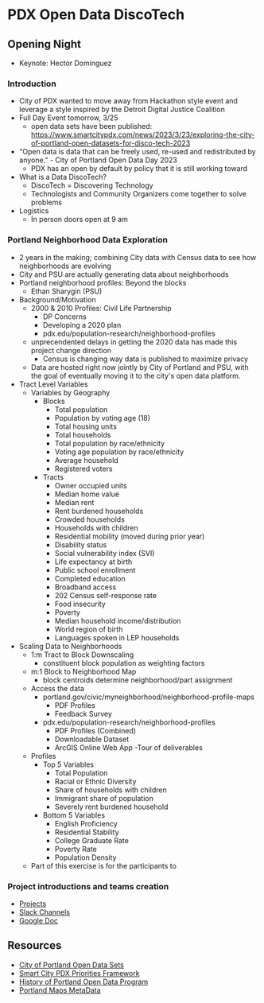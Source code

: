 # PDX Open Data DiscoTech

## Opening Night
- Keynote: Hector Dominguez

### Introduction
- City of PDX wanted to move away from Hackathon style event and leverage a style inspired by the Detroit Digital Justice Coalition
- Full Day Event tomorrow, 3/25
    - open data sets have been published: https://www.smartcitypdx.com/news/2023/3/23/exploring-the-city-of-portland-open-datasets-for-disco-tech-2023
- "Open data is data that can be freely used, re-used and redistributed by anyone." - City of Portland Open Data Day 2023
    - PDX has an open by default by policy that it is still working toward
- What is a Data DiscoTech?
    - DiscoTech = Discovering Technology
    - Technologists and Community Organizers come together to solve problems
- Logistics
    - In person doors open at 9 am


### Portland Neighborhood Data Exploration
- 2 years in the making; combining City data with Census data to see how neighborhoods are evolving
- City and PSU are actually generating data about neighborhoods
- Portland neighborhood profiles: Beyond the blocks
    - Ethan Sharygin (PSU)
- Background/Motivation
    - 2000 & 2010 Profiles: Civil Life Partnership
        - DP Concerns
        - Developing a 2020 plan
        - pdx.edu/population-research/neighborhood-profiles
    - unprecendented delays in getting the 2020 data has made this project change direction
        - Census is changing way data is published to maximize privacy
    - Data are hosted right now jointly by City of Portland and PSU, with the goal of eventually moving it to the city's open data platform.
- Tract Level Variables
    - Variables by Geography
        - Blocks
            - Total population
            - Population by voting age (18)
            - Total housing units
            - Total households
            - Total population by race/ethnicity
            - Voting age population by race/ethnicity
            - Average household
            - Registered voters
        - Tracts
            - Owner occupied units
            - Median home value
            - Median rent
            - Rent burdened households
            - Crowded households
            - Households with children
            - Residential mobility (moved during prior year)
            - Disability status
            - Social vulnerability index (SVI)
            - Life expectancy at birth
            - Public school enrollment
            - Completed education
            - Broadband access
            - 202 Census self-response rate
            - Food insecurity
            - Poverty
            - Median household income/distribution
            - World region of birth
            - Languages spoken in LEP households
- Scaling Data to Neighborhoods
    - 1:m Tract to Block Downscaling
        - constituent block population as weighting factors
    - m:1 Block to Neighborhood Map
        - block centroids determine neighborhood/part assignment
    - Access the data
        - portland.gov/civic/myneighborhood/neighborhood-profile-maps
            - PDF Profiles
            - Feedback Survey
        - pdx.edu/population-research/neighborhood-profiles
            - PDF Profiles (Combined)
            - Downloadable Dataset
            - ArcGIS Online Web App
-Tour of deliverables
    - Profiles
        - Top 5 Variables
            - Total Population
            - Racial or Ethnic Diversity
            - Share of households with children
            - Immigrant share of population
            - Severely rent burdened household
        - Bottom 5 Variables
            - English Proficiency
            - Residential Stability
            - College Graduate Rate
            - Poverty Rate
            - Population Density
    - Part of this exercise is for the participants to 


### Project introductions and teams creation
- [Projects](https://www.democracylab.org/events/101)
- [Slack Channels](https://join.slack.com/t/opendatapdxdiscotech/shared_invite/zt-1s2rdwm2p-9dGY3azKsw41Gb5LseFuWw)
- [Google Doc](https://docs.google.com/document/d/1LyXi6YmjAPPv-mnJj7um0yH1VTT6Om8HrausTmLoJk0/edit#heading=h.sj85w84avd9k)

## Resources
- [City of Portland Open Data Sets](https://www.smartcitypdx.com/news/2023/3/23/exploring-the-city-of-portland-open-datasets-for-disco-tech-2023)
- [Smart City PDX Priorities Framework](https://www.smartcitypdx.com/priorities-framework)
- [History of Portland Open Data Program](https://www.smartcitypdx.com/open-data-program)
- [Portland Maps MetaData](https://www.portlandmaps.com/metadata/index.cfm)